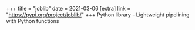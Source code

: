 +++
title = "joblib"
date = 2021-03-06
[extra]
link = "https://pypi.org/project/joblib/"
+++
Python library - Lightweight pipelining with Python functions

